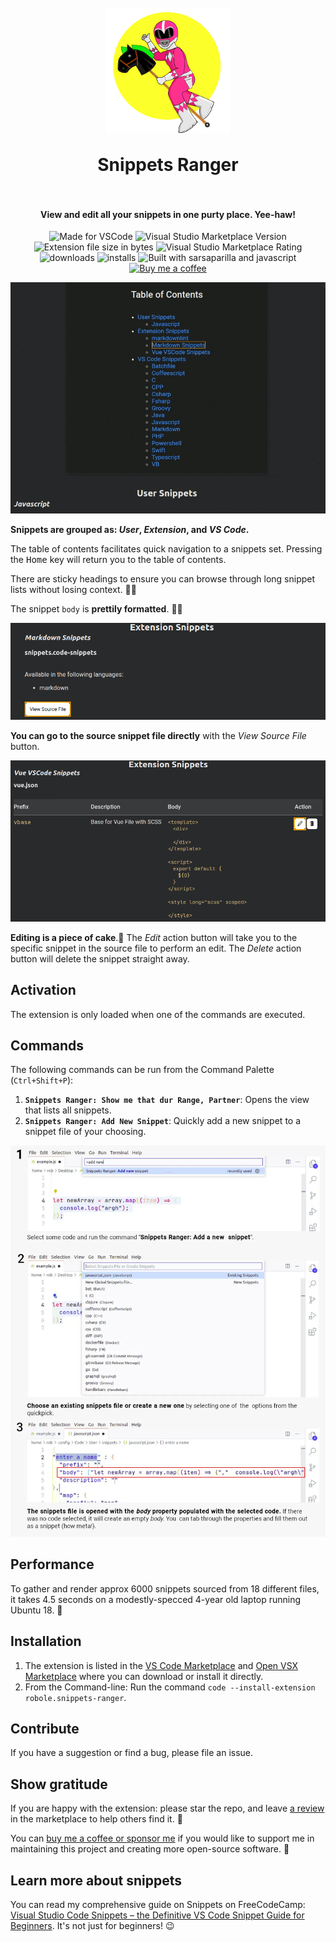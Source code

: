<h1 align="center">
  <br>
    <img align="center" src="img/logo.png" width="200">
  <br>
	<br>
  Snippets Ranger
  <br>
  <br>
</h1>
<h4 align="center">View and edit all your snippets in one purty place. Yee-haw!</h4>

<p align="center">
<img src="https://img.shields.io/static/v1?logo=visual-studio-code&label=made%20for&message=VS%20Code&color=0000ff" alt="Made for VSCode">
<img src="https://img.shields.io/visual-studio-marketplace/v/robole.snippets-ranger?logo=visual-studio-code&color=ffa500" alt="Visual Studio Marketplace Version">
<img src="https://img.shields.io/static/v1?logo=visual-studio-code&label=size&message=65KB&color=008000"
alt="Extension file size in bytes">
<img src="https://img.shields.io/visual-studio-marketplace/r/robole.snippets-ranger?logo=visual-studio-code&color=yellow" alt="Visual Studio Marketplace Rating">
<img src="https://img.shields.io/visual-studio-marketplace/d/robole.snippets-ranger?logo=visual-studio-code&color=blue" alt="downloads"/>
<img src="https://img.shields.io/visual-studio-marketplace/i/robole.snippets-ranger?logo=visual-studio-code&color=blue" alt="installs"/>
<img src="https://img.shields.io/static/v1?label=built%20with&message=sarsaparilla%20%26%20javascript&color=violet" alt="Built with sarsaparilla and javascript"/>
<a href="https://ko-fi.com/roboleary"><img src="https://img.shields.io/badge/Buy%20me%20a%20coffee-$4-orange?logo=buy-me-a-coffee" alt="Buy me a coffee"></a>
</p>

<p align="center">
<img src="img/screenshots/demo.gif" alt="demo"/>
</p>

**Snippets are grouped as: *User*, *Extension*, and *VS Code*.**

The table of contents facilitates quick navigation to a snippets set. Pressing the <kbd>Home</kbd> key will return you to the table of contents.

There are sticky headings to ensure you can browse through long snippet lists without losing context. 🦎🔝

The snippet `body` is **prettily formatted**. 🌻✨

![view source screenshot](img/screenshots/view-source.png)

**You can go to the source snippet file directly** with the *View Source File* button.

![view source screenshot](img/screenshots/edit.png)

**Editing is a piece of cake**.🍰 The *Edit* action button will take you to the specific snippet in the source file to perform an edit. The *Delete* action button will delete the snippet straight away.

## Activation

The extension is only loaded when one of the commands are executed.

## Commands

The following commands can be run from the Command Palette (`Ctrl+Shift+P`):

1. **`Snippets Ranger: Show me that dur Range, Partner`**: Opens the view that lists all snippets.
1. **`Snippets Ranger: Add New Snippet`**: Quickly add a new snippet to a snippet file of your choosing.

![add new snippet](img/screenshots/add-new.webp)

## Performance

To gather and render approx 6000 snippets sourced from 18 different files, it takes 4.5 seconds on a modestly-specced 4-year old laptop running Ubuntu 18. 🚀

## Installation

1. The extension is listed in the [VS Code Marketplace](https://marketplace.visualstudio.com/items?itemName=robole.snippets-ranger) and [Open VSX Marketplace](https://open-vsx.org/extension/robole/snippets-ranger) where you can download or install it directly.
1. From the Command-line: Run the command `code --install-extension robole.snippets-ranger`.

## Contribute

If you have a suggestion or find a bug, please file an issue.

## Show gratitude

If you are happy with the extension: please star the repo, and leave [a review ](https://marketplace.visualstudio.com/items?itemName=robole.snippets-ranger&ssr=false#review-details) in the marketplace to help others find it. 🌟

You can [buy me a coffee or sponsor me](https://ko-fi.com/roboleary) if you would like to support me in maintaining this project and creating more open-source software. 🙏

## Learn more about snippets

You can read my comprehensive guide on Snippets on FreeCodeCamp: [Visual Studio Code Snippets – the Definitive VS Code Snippet Guide for Beginners](https://www.freecodecamp.org/news/definitive-guide-to-snippets-visual-studio-code/). It's not just for beginners! 😉
